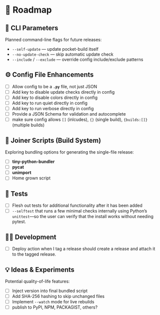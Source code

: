# 🧭 Roadmap

## 🧰 CLI Parameters
Planned command-line flags for future releases:

- `--self-update` — update pocket-build itself  
- `--no-update-check` — skip automatic update check  
- `--include` / `--exclude` — override config include/exclude patterns

## ⚙️ Config File Enhancements

- [ ] Allow config to be a **`.py`** file, not just JSON  
- [ ] Add key to disable update checks directly in config
- [ ] Add key to disable colors directly in config
- [ ] Add key to run quiet directly in config
- [ ] Add key to run verbose directly in config
- [ ] Provide a JSON Schema for validation and autocomplete  
- [ ] make sure config allows `[]` (inlcudes), `{}` (single build), `{builds:[]}` (multiple builds)

## 🧩 Joiner Scripts (Build System)
Exploring bundling options for generating the single-file release:

- [ ] **tiny-python-bundler**  
- [ ] **pycat**  
- [ ] **unimport**
- [ ] Home grown script

## 🧪 Tests
- [ ] Flesh out tests for additional functionality after it has been added
- [ ] `--selftest` that runs a few minimal checks internally using Python’s `unittest`—so the user can verify that the install works without needing pytest.

## 🧑‍💻 Development 
- [ ] Deploy action when I tag a release should create a release and attach it to the tagged release.

## 💡 Ideas & Experiments
Potential quality-of-life features:

- [ ] Inject version into final bundled script  
- [ ] Add SHA-256 hashing to skip unchanged files  
- [ ] Implement `--watch` mode for live rebuilds  
- [ ] publish to PyPI, NPM, PACKAGIST, others?
